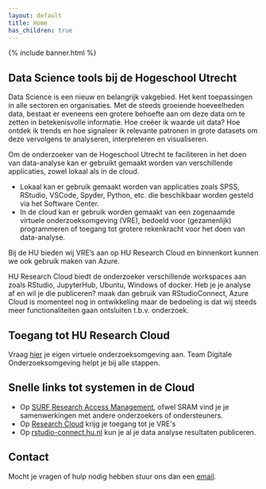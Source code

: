 ```yaml
---
layout: default
title: Home
has_children: true
---
```


{% include banner.html %}

## Data Science tools bij de Hogeschool Utrecht

Data Science is een nieuw en belangrijk vakgebied. Het kent toepassingen in alle sectoren en organisaties. Met de steeds groeiende hoeveelheden data, bestaat er eveneens een grotere behoefte aan om deze data om te zetten in betekenisvolle informatie. Hoe creëer ik waarde uit data? Hoe ontdek ik trends en hoe signaleer ik relevante patronen in grote datasets om deze vervolgens te analyseren, interpreteren en visualiseren. 

Om de onderzoeker van de Hogeschool Utrecht te faciliteren in het doen van data-analyse kan er gebruikt gemaakt worden van verschillende applicaties, zowel lokaal als in de cloud.
- Lokaal kan er gebruik gemaakt worden van applicaties zoals SPSS, RStudio, VSCode, Spyder, Python, etc. die beschikbaar worden gesteld via het Software Center.
- In de cloud kan er gebruik worden gemaakt van een zogenaamde virtuele onderzoeksomgeving (VRE), bedoeld voor (gezamenlijk) programmeren of toegang tot grotere rekenkracht voor het doen van data-analyse.

Bij de HU bieden wij VRE’s aan op HU Research Cloud en binnenkort kunnen we ook gebruik maken van Azure. 

HU Research Cloud biedt de onderzoeker verschillende workspaces aan zoals RStudio, JupyterHub, Ubuntu, Windows of docker. Heb je je analyse af en wil je die publiceren? maak dan gebruik van RStudioConnect,
Azure Cloud is momenteel nog in ontwikkeling maar de bedoeling is dat wij steeds meer functionaliteiten gaan ontsluiten t.b.v. onderzoek. 

## Toegang tot HU Research Cloud

Vraag [hier](https://hogeschoolutrecht.topdesk.net/tas/public/ssp/content/serviceflow?unid=aa381ea2c4cf4a53ab1bfa94ecc05793&from=fd3b3881-eab9-4d6e-9fcd-90b3930f8f29&openedFromService=true) je eigen virtuele onderzoeksomgeving aan. Team Digitale Onderzoeksomgeving helpt je bij alle stappen. 

## Snelle links tot systemen in de Cloud

- Op [SURF Research Access Management](https://sbs.sram.surf.nl/home/collaborations), ofwel SRAM vind je je samenwerkingen met andere onderzoekers of ondersteuners.
- Op [Research Cloud](https://portal.live.surfresearchcloud.nl/) krijg je toegang tot je VRE's
- Op [rstudio-connect.hu.nl](rstudio-connect.hu.nl) kun je al je data analyse resultaten publiceren. 

## Contact

Mocht je vragen of hulp nodig hebben stuur ons dan een [email](mailto:onderzoeksupport@hu.nl).